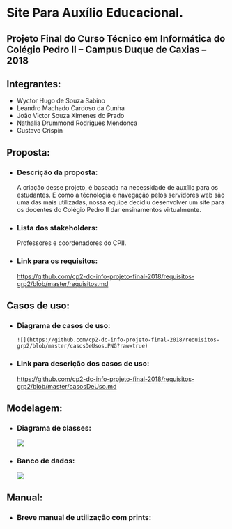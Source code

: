 # Site Para Auxílio Educacional. 
## Projeto Final do Curso Técnico em Informática do Colégio Pedro II – Campus Duque de Caxias – 2018
## Integrantes:
- Wyctor Hugo de Souza Sabino
- Leandro Machado Cardoso da Cunha
- João Victor Souza Ximenes do Prado
- Nathalia Drummond Rodriguês Mendonça
- Gustavo Crispin

## Proposta: 
- ### Descrição da proposta: 
   A criação desse projeto, é baseada na necessidade de auxílio para os estudantes. E como a técnologia e navegação pelos servidores web são uma das mais utilizadas, nossa equipe decidiu desenvolver um site para os docentes do Colégio Pedro II dar ensinamentos virtualmente.
- ### Lista dos stakeholders:
   Professores e coordenadores do CPII.   
- ### Link para os requisitos:
   https://github.com/cp2-dc-info-projeto-final-2018/requisitos-grp2/blob/master/requisitos.md
   
## Casos de uso:
- ### Diagrama de casos de uso:
      ![](https://github.com/cp2-dc-info-projeto-final-2018/requisitos-grp2/blob/master/casosDeUsos.PNG?raw=true)
- ### Link para descrição dos casos de uso:
   https://github.com/cp2-dc-info-projeto-final-2018/requisitos-grp2/blob/master/casosDeUso.md
   
## Modelagem:
- ### Diagrama de classes:
   ![](https://github.com/cp2-dc-info-projeto-final-2018/requisitos-grp2/blob/master/diagramaDeClasse.PNG?raw=true)
- ### Banco de dados:
   ![](https://github.com/cp2-dc-info-projeto-final-2018/requisitos-grp2/blob/master/DiagramaMER.PNG?raw=true)

## Manual:
- ### Breve manual de utilização com prints:
